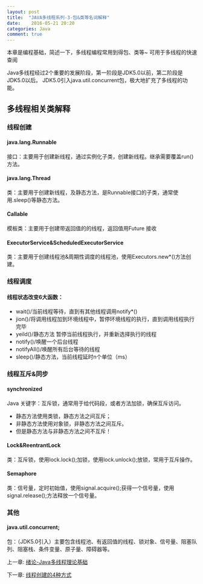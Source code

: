 ```yaml
---
layout: post
title:  "JAVA多线程系列-3-包&类等名词解释"
date:    2016-05-21 20:20
categories: Java
comment: true
---
```


本章是编程基础，简述一下，多线程编程常用到得包、类等~ 可用于多线程的快速查阅

Java多线程经过2个重要的发展阶段，第一阶段是JDK5.0以前，第二阶段是JDK5.0以后。
JDK5.0引入java.util.concurrent包，极大地扩充了多线程的功能。


## 多线程相关类解释

### 线程创建

#### java.lang.Runnable

接口：主要用于创建新线程，通过实例化子类，创建新线程。继承需要覆盖run()方法。

#### java.lang.Thread

类：主要用于创建新线程，及静态方法，是Runnable接口的子类，通常使用.sleep()等静态方法。

#### Callable

模板类：主要用于创建带返回值的的线程，返回值用Future 接收

#### ExecutorService&ScheduledExecutorService

类：主要用于创建线程池&周期性调度的线程池，使用Executors.new*()方法创建。

### 线程调度

#### 线程状态改变6大函数：

 * wait()/当前线程等待，直到有其他线程调用notify*()
 * jion()/将调用线程加到环境线程中，暂停环境线程的执行，直到调用线程执行完毕
 * yeild()/静态方法 暂停当前线程执行，并重新选择执行的线程
 * notify()/唤醒一个后台线程
 * notifyAll()/唤醒所有后台等待的线程
 * sleep()/静态方法，当前线程延时n个单位（ms）



### 线程互斥&同步

#### synchronized

Java 关键字：互斥锁，通常用于给代码段，或者方法加锁，确保互斥访问。

 * 静态方法使用类锁，静态方法之间互斥；
 * 非静态方法使用对象锁，非静态方法之间互斥。
 * 但是静态方法与非静态方法之间不互斥！

#### Lock&ReentrantLock

类：互斥锁，使用lock.lock();加锁，使用lock.unlock();放锁，常用于互斥操作。

#### Semaphore

类：信号量，定时初始值，使用signal.acquire();获得一个信号量，使用signal.release();方法释放一个信号量。

### 其他

#### java.util.concurrent;

包：（JDK5.0引入）主要包含线程池、有返回值的线程、锁对象、信号量、阻塞队列、阻塞栈、条件变量、原子量、障碍器等。




上一章: [绪论-Java多线程理论基础](http://xnzaa.github.io/2016/05/21/JAVA%E5%A4%9A%E7%BA%BF%E7%A8%8B%E7%B3%BB%E5%88%97-2-%E7%BB%AA%E8%AE%BA/)


下一章: [线程创建的4种方式](http://xnzaa.github.io/2016/05/25/JAVA%E5%A4%9A%E7%BA%BF%E7%A8%8B%E7%B3%BB%E5%88%97-4-%E7%BA%BF%E7%A8%8B%E5%88%9B%E5%BB%BA%E7%9A%844%E7%A7%8D%E6%96%B9%E5%BC%8F/)



